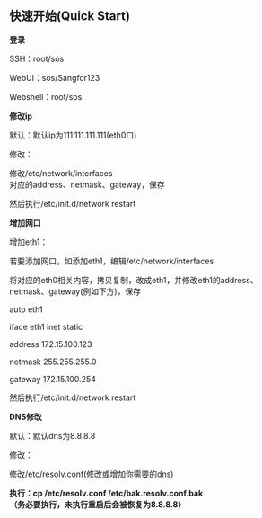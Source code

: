 ## 快速开始\(Quick Start\)

**登录**

SSH：root/sos

WebUI：sos/Sangfor123

Webshell：root/sos

**修改ip**

默认：默认ip为111.111.111.111\(eth0口\)

修改：

修改/etc/network/interfaces  
对应的address、netmask、gateway，保存

然后执行/etc/init.d/network restart

**增加网口**

增加eth1：

若要添加网口，如添加eth1，编辑/etc/network/interfaces

将对应的eth0相关内容，拷贝复制，改成eth1，并修改eth1的address、netmask、gateway\(例如下方\)，保存

auto eth1

iface eth1 inet static

address 172.15.100.123

netmask 255.255.255.0

gateway 172.15.100.254

然后执行/etc/init.d/network restart

**DNS修改**

默认：默认dns为8.8.8.8

修改：

修改/etc/resolv.conf\(修改或增加你需要的dns\)

**执行：cp /etc/resolv.conf /etc/bak.resolv.conf.bak  
（务必要执行，未执行重启后会被恢复为8.8.8.8）**

